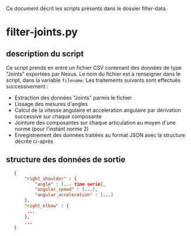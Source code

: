 Ce document décrit les scripts présents dans le dossier filter-data.

# filter-joints.py

## description du script

Ce script prends en entré un fichier CSV contenant des données de type "Joints" exportées par Nexus.
Le nom du fichier est à renseigner dans le script, dans la variable `filename`.
Les traitements suivants sont effectués successivement :
 - Extraction des données "Joints" parmis le fichier
 - Lissage des mesures d'angles
 - Calcul de la vitesse angulaire et acceleration angulaire par dérivation successive sur chaque composante
 - Jointure des composantes sur chaque articulation au moyen d'une norme (pour l'instant norme 2)
 - Enregistrement des données traitées au format JSON avec la structure décrite ci-après
 
 ## structure des données de sortie
 
 ```json
    {
        "right_shoulder" : {
            "angle" : [... time serie],
            "angular_speed" : [...],
            "angular_acceleration" : [...]
        },
        "right_elbow" : {
         ...
        },
        ...
    }
```

